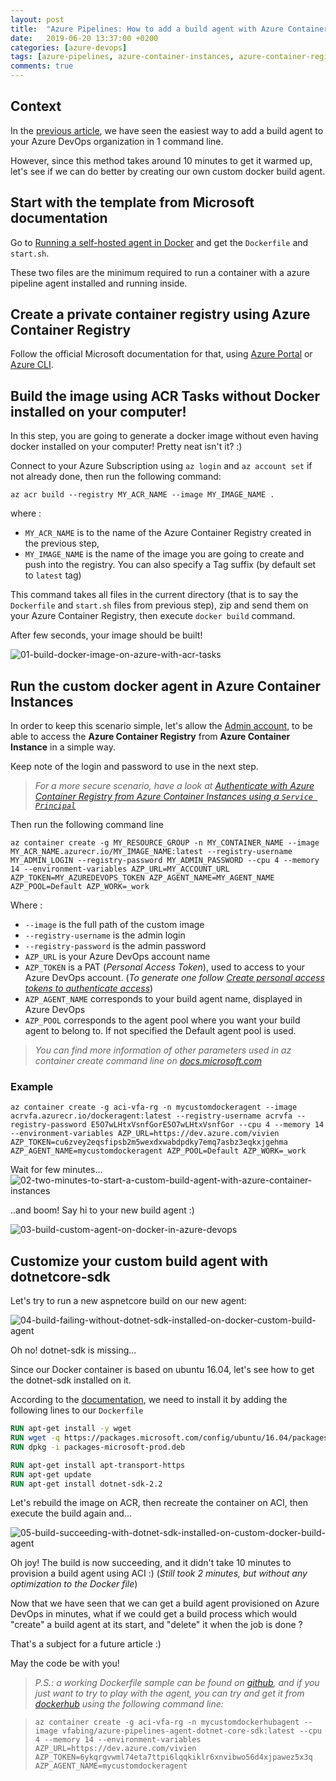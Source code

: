 ```yaml
---
layout: post
title:  "Azure Pipelines: How to add a build agent with Azure Container Instances - part 2 : Custom Agent"
date:   2019-06-20 13:37:00 +0200
categories: [azure-devops]
tags: [azure-pipelines, azure-container-instances, azure-container-registry, azure, docker, dotnetcore]
comments: true
---
```


## Context
In the [previous article](https://www.vivienfabing.com/azure-devops/2019/05/14/azure-pipelines-how-to-add-a-build-agent-with-azure-container-instances.html), we have seen the easiest way to add a build agent to your Azure DevOps organization in 1 command line.

However, since this method takes around 10 minutes to get it warmed up, let's see if we can do better by creating our own custom docker build agent.

## Start with the template from Microsoft documentation
Go to [Running a self-hosted agent in Docker](https://docs.microsoft.com/en-us/azure/devops/pipelines/agents/docker?view=azure-devops#linux) and get the `Dockerfile` and `start.sh`.

These two files are the minimum required to run a container with a azure pipeline agent installed and running inside.

## Create a private container registry using Azure Container Registry

Follow the official Microsoft documentation for that, using [Azure Portal](https://docs.microsoft.com/en-us/azure/container-registry/container-registry-get-started-portal) or [Azure CLI](https://docs.microsoft.com/en-us/azure/container-registry/container-registry-get-started-azure-cli).

## Build the image using ACR Tasks without Docker installed on your computer!
In this step, you are going to generate a docker image without even having docker installed on your computer! Pretty neat isn't it? :)

Connect to your Azure Subscription using `az login` and `az account set` if not already done, then run the following command:

`az acr build --registry MY_ACR_NAME --image MY_IMAGE_NAME .`

where :
- `MY_ACR_NAME` is to the name of the Azure Container Registry created in the previous step,
- `MY_IMAGE_NAME` is the name of the image you are going to create and push into the registry. You can also specify a Tag suffix (by default set to `latest` tag)

This command takes all files in the current directory (that is to say the `Dockerfile` and `start.sh` files from previous step), zip and send them on your Azure Container Registry, then execute `docker build` command.

After few seconds, your image should be built!

![01-build-docker-image-on-azure-with-acr-tasks](/assets/2019-06-20/01-build-docker-image-on-azure-with-acr-tasks.png)

## Run the custom docker agent in Azure Container Instances

In order to keep this scenario simple, let's allow the [Admin account](https://docs.microsoft.com/en-us/azure/container-registry/container-registry-authentication#admin-account), to be able to access the **Azure Container Registry** from **Azure Container Instance** in a simple way.

Keep note of the login and password to use in the next step.

> *For a more secure scenario, have a look at [Authenticate with Azure Container Registry from Azure Container Instances using a `Service Principal`
](https://docs.microsoft.com/en-us/azure/container-registry/container-registry-auth-aci)*

Then run the following command line

`az container create -g MY_RESOURCE_GROUP -n MY_CONTAINER_NAME --image MY_ACR_NAME.azurecr.io/MY_IMAGE_NAME:latest --registry-username MY_ADMIN_LOGIN --registry-password MY_ADMIN_PASSWORD --cpu 4 --memory 14 --environment-variables AZP_URL=MY_ACCOUNT_URL AZP_TOKEN=MY_AZUREDEVOPS_TOKEN AZP_AGENT_NAME=MY_AGENT_NAME AZP_POOL=Default AZP_WORK=_work`

Where :

- `--image` is the full path of the custom image
- `--registry-username` is the admin login
- `--registry-password` is the admin password
- `AZP_URL` is your Azure DevOps account name
- `AZP_TOKEN` is a PAT (*Personal Access Token*), used to access to your Azure DevOps account. (*To generate one follow [Create personal access tokens to authenticate access](https://docs.microsoft.com/en-us/azure/devops/integrate/get-started/authentication/pats?view=azure-devops#create-personal-access-tokens-to-authenticate-access)*)
- `AZP_AGENT_NAME` corresponds to your build agent name, displayed in Azure DevOps
- `AZP_POOL` corresponds to the agent pool where you want your build agent to belong to. If not specified the Default agent pool is used.

> *You can find more information of other parameters used in az container create command line on [docs.microsoft.com](https://docs.microsoft.com/en-us/cli/azure/container?view=azure-cli-latest#az-container-create)*

### Example 

`az container create -g aci-vfa-rg -n mycustomdockeragent --image acrvfa.azurecr.io/dockeragent:latest --registry-username acrvfa --registry-password E5O7wLHtxVsnfGorE5O7wLHtxVsnfGor --cpu 4 --memory 14 --environment-variables AZP_URL=https://dev.azure.com/vivien AZP_TOKEN=cu6zvey2eqsfipsb2m5wexdxwabdpdky7emq7asbz3eqkxjgehma AZP_AGENT_NAME=mycustomdockeragent AZP_POOL=Default AZP_WORK=_work`

Wait for few minutes...
![02-two-minutes-to-start-a-custom-build-agent-with-azure-container-instances](/assets/2019-06-20/02-two-minutes-to-start-a-custom-build-agent-with-azure-container-instances.png)

..and boom! Say hi to your new build agent :)

![03-build-custom-agent-on-docker-in-azure-devops](/assets/2019-06-20/03-build-custom-agent-on-docker-in-azure-devops.png)

## Customize your custom build agent with dotnetcore-sdk

Let's try to run a new aspnetcore build on our new agent:

![04-build-failing-without-dotnet-sdk-installed-on-docker-custom-build-agent](/assets/2019-06-20/04-build-failing-without-dotnet-sdk-installed-on-docker-custom-build-agent.png)

Oh no! dotnet-sdk is missing...

Since our Docker container is based on ubuntu 16.04, let's see how to get the dotnet-sdk installed on it.

According to the [documentation](https://dotnet.microsoft.com/download/linux-package-manager/ubuntu16-04/sdk-current), we need to install it by adding the following lines to our `Dockerfile`

```Dockerfile
RUN apt-get install -y wget
RUN wget -q https://packages.microsoft.com/config/ubuntu/16.04/packages-microsoft-prod.deb
RUN dpkg -i packages-microsoft-prod.deb

RUN apt-get install apt-transport-https
RUN apt-get update
RUN apt-get install dotnet-sdk-2.2
```

Let's rebuild the image on ACR, then recreate the container on ACI, then execute the build again and...

![05-build-succeeding-with-dotnet-sdk-installed-on-custom-docker-build-agent](/assets/2019-06-20/05-build-succeeding-with-dotnet-sdk-installed-on-custom-docker-build-agent.png)

Oh joy! The build is now succeeding, and it didn't take 10 minutes to provision a build agent using ACI :) (*Still took 2 minutes, but without any optimization to the Docker file*)

Now that we have seen that we can get a build agent provisioned on Azure DevOps in minutes, what if we could get a build process which would "create" a build agent at its start, and "delete" it when the job is done ?

That's a subject for a future article :)

May the code be with you!

> *P.S.: a working Dockerfile sample can be found on [github](https://github.com/vfabing/azure-pipelines-agent-docker-dotnet-core-sdk), and if you just want to try to play with the agent, you can try and get it from [dockerhub](https://hub.docker.com/r/vfabing/azure-pipelines-agent-dotnet-core-sdk) using the following command line:*

> `az container create -g aci-vfa-rg -n mycustomdockerhubagent --image vfabing/azure-pipelines-agent-dotnet-core-sdk:latest --cpu 4 --memory 14 --environment-variables AZP_URL=https://dev.azure.com/vivien AZP_TOKEN=6ykqrgvwml74eta7ttpi6lqqkiklr6xnvibwo56d4xjpawez5x3q AZP_AGENT_NAME=mycustomdockeragent`
